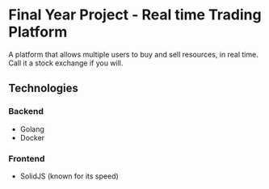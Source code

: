# Final Year Project - Real time Trading Platform

A platform that allows multiple users to buy and sell resources, in real time. Call it a stock exchange if you will.

## Technologies

### Backend
- Golang
- Docker

### Frontend
- SolidJS (known for its speed)

